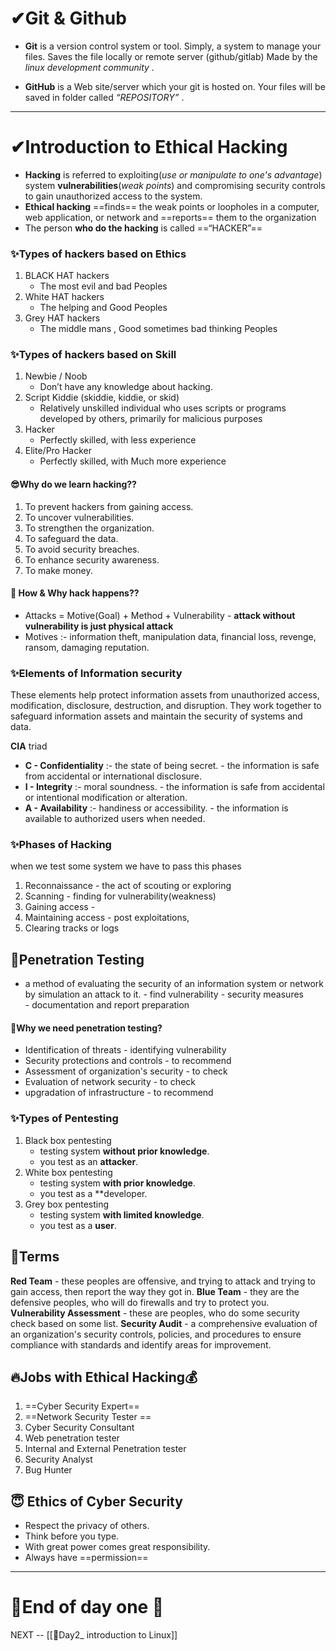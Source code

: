 # ✔Git & Github  
- **Git** is a version control system or tool. 
      Simply, a system to manage your files. 
      Saves the file locally or remote server (github/gitlab) 
      Made by the *linux development community* .

- **GitHub**  is a Web site/server which your git is hosted on. 
     Your files will be saved in folder called *“REPOSITORY”* .

----------

# ✔Introduction to Ethical Hacking

- **Hacking** is referred to exploiting(*use or manipulate to one's advantage*) system **vulnerabilities**(*weak points*) and compromising security controls to gain unauthorized access to the system.
- **Ethical hacking** ==finds== the weak points or loopholes in a computer, web application, or network and ==reports== them to the organization
- The person **who do the hacking** is called ==“HACKER”==

### ✨Types of hackers based on **Ethics**

1. BLACK HAT hackers 
     - The most evil and bad Peoples
2. White HAT hackers  
     - The helping and Good Peoples
3. Grey HAT hackers
    - The middle mans , Good sometimes bad thinking Peoples

### ✨Types of hackers based on **Skill**

1. Newbie / Noob 
      - Don’t have any knowledge about hacking.
2. Script Kiddie (skiddie, kiddie, or skid) 
      - Relatively unskilled individual who uses scripts or programs developed by others, primarily for malicious purposes 
3. Hacker 
     - Perfectly skilled, with less experience
4. Elite/Pro Hacker 
     - Perfectly skilled, with Much more experience


#### 😎Why do we learn hacking??

1. To prevent hackers from gaining access.
2. To uncover vulnerabilities.
3. To strengthen the organization.
4. To safeguard the data.
5. To avoid security breaches.
6. To enhance security awareness.
7. To make money.


#### 🤔 How & Why hack happens??

- Attacks = Motive(Goal) + Method + Vulnerability
        - **attack without vulnerability is just physical attack**
- Motives :- information theft, manipulation data, financial loss, revenge, ransom, damaging reputation. 


### ✨Elements of Information security

These elements help protect information assets from unauthorized access, modification, disclosure, destruction, and disruption. They work together to safeguard information assets and maintain the security of systems and data.

**CIA** triad
- **C - Confidentiality** :- the state of being secret.
                  - the information is safe from accidental or international disclosure.              
- **I - Integrity** :- moral soundness.
            - the information is safe from accidental or intentional modification or alteration.
- **A - Availability** :- handiness or accessibility.
               -  the information is available to authorized users when needed.


### ✨Phases of Hacking
when we test some system we have to pass this phases

1. Reconnaissance - the act of scouting or exploring
2. Scanning - finding for vulnerability(weakness)
3. Gaining access -
4. Maintaining access - post exploitations, 
5. Clearing tracks or logs


## 👀Penetration Testing

- a method of evaluating the security of an information system or network by simulation an attack to it.
      -  find vulnerability
      - security measures  
      - documentation and report preparation

#### 🤔Why we need penetration testing?

- Identification of threats - identifying vulnerability
- Security protections and controls -  to recommend
- Assessment of organization's security - to check
- Evaluation of network security - to check
- upgradation of infrastructure - to recommend


### ✨Types of Pentesting

1. Black box pentesting
    - testing system **without prior knowledge**.
    - you test as an **attacker**.
2. White box pentesting
    - testing system **with prior knowledge**.
    - you test as a **developer.
3. Grey box pentesting
    - testing system **with limited knowledge**. 
    - you test as a **user**. 


## 📌Terms

 **Red Team**
     - these peoples are offensive, and trying to attack and trying to gain access, then report the way they got in.
**Blue Team**
      - they are the defensive peoples, who will do firewalls and try to protect you.
**Vulnerability Assessment**
       - these are peoples, who do some security check based on some list.
**Security Audit**
       -  a comprehensive evaluation of an organization's security controls, policies, and procedures to ensure compliance with standards and identify areas for improvement.


## 🔥Jobs with Ethical Hacking💰

1. ==Cyber Security Expert==
2. ==Network Security Tester ==
3. Cyber Security Consultant 
4. Web penetration tester 
5. Internal and External Penetration tester
6. Security Analyst 
7.  Bug Hunter


## 😇 Ethics of Cyber Security

- Respect the privacy of others.
- Think before you type. 
- With great power comes great responsibility.
- Always have ==permission==


---


# 🎉End of day one 🎉
NEXT -- [[💖Day2_ introduction to Linux]]